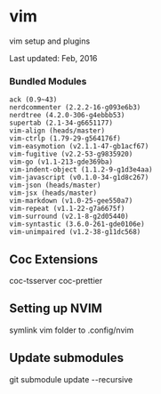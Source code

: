 # vim
vim setup and plugins

Last updated: Feb, 2016

### Bundled Modules

```
ack (0.9~43)
nerdcommenter (2.2.2-16-g093e6b3)
nerdtree (4.2.0-306-g4ebbb53)
supertab (2.1-34-g6651177)
vim-align (heads/master)
vim-ctrlp (1.79-29-g564176f)
vim-easymotion (v2.1.1-47-gb1acf67)
vim-fugitive (v2.2-53-g9835920)
vim-go (v1.1-213-gde369ba)
vim-indent-object (1.1.2-9-g1d3e4aa)
vim-javascript (v0.1.0-34-g1d8c267)
vim-json (heads/master)
vim-jsx (heads/master)
vim-markdown (v1.0-25-gee550a7)
vim-repeat (v1.1-22-g7a6675f)
vim-surround (v2.1-8-g2d05440)
vim-syntastic (3.6.0-261-gde0106e)
vim-unimpaired (v1.2-38-g11dc568)
```

## Coc Extensions
coc-tsserver
coc-prettier

## Setting up NVIM

symlink vim folder to .config/nvim

## Update submodules

git submodule update --recursive

